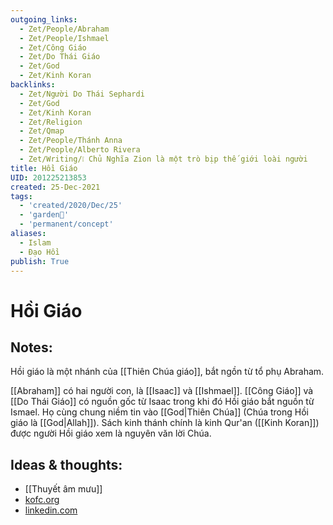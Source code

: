 ```yaml
---
outgoing_links:
  - Zet/People/Abraham
  - Zet/People/Ishmael
  - Zet/Công Giáo
  - Zet/Do Thái Giáo
  - Zet/God
  - Zet/Kinh Koran
backlinks:
  - Zet/Người Do Thái Sephardi
  - Zet/God
  - Zet/Kinh Koran
  - Zet/Religion
  - Zet/Qmap
  - Zet/People/Thánh Anna
  - Zet/People/Alberto Rivera
  - Zet/Writing/❕ Chủ Nghĩa Zion là một trò bịp thế giới loài người
title: Hồi Giáo
UID: 201225213853
created: 25-Dec-2021
tags:
  - 'created/2020/Dec/25'
  - 'garden🏡'
  - 'permanent/concept'
aliases:
  - Islam
  - Đạo Hồi
publish: True
---
```

# Hồi Giáo

## Notes:
Hồi giáo là một nhánh của [[Thiên Chúa giáo]], bắt ngồn từ tổ phụ Abraham.

[[Abraham]] có hai người con, là [[Isaac]] và [[Ishmael]]. [[Công Giáo]] và [[Do Thái Giáo]] có nguồn gốc từ Isaac trong khi đó Hồi giáo bắt nguồn từ Ismael. Họ cùng chung niềm tin vào [[God|Thiên Chúa]] (Chúa trong Hồi giáo là [[God|Allah]]). Sách kinh thánh chính là kinh Qur'an ([[Kinh Koran]]) được người Hồi giáo xem là nguyên văn lời Chúa.

## Ideas & thoughts:
- [[Thuyết âm mưu]]
- [kofc.org](https://www.kofc.org/un/en/resources/cis/cis317.pdf)
- [linkedin.com](https://www.linkedin.com/pulse/plain-simple-hidden-truth-islam-ernesto-jeshurum-giro)